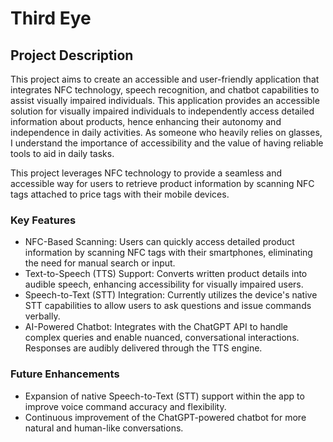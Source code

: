 # Third Eye

## Project Description
This project aims to create an accessible and user-friendly application that integrates NFC technology, speech recognition, and chatbot capabilities to assist visually impaired individuals. This application provides an accessible solution for visually impaired individuals to independently access detailed information about products, hence enhancing their autonomy and independence in daily activities. As someone who heavily relies on glasses, I understand the importance of accessibility and the value of having reliable tools to aid in daily tasks.

This project leverages NFC technology to provide a seamless and accessible way for users to retrieve product information by scanning NFC tags attached to price tags with their mobile devices.

### Key Features
- NFC-Based Scanning: Users can quickly access detailed product information by scanning NFC tags with their smartphones, eliminating the need for manual search or input.
- Text-to-Speech (TTS) Support: Converts written product details into audible speech, enhancing accessibility for visually impaired users.
- Speech-to-Text (STT) Integration: Currently utilizes the device's native STT capabilities to allow users to ask questions and issue commands verbally.
- AI-Powered Chatbot: Integrates with the ChatGPT API to handle complex queries and enable nuanced, conversational interactions. Responses are audibly delivered through the TTS engine.

### Future Enhancements
- Expansion of native Speech-to-Text (STT) support within the app to improve voice command accuracy and flexibility.
- Continuous improvement of the ChatGPT-powered chatbot for more natural and human-like conversations.

